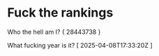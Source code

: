 # Fuck the rankings

Who the hell am I?
{ 28443738 }

What fucking year is it?
[ 2025-04-08T17:33:20Z ]
